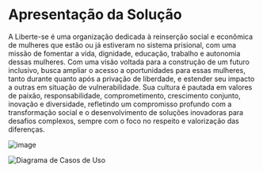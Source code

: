 # Apresentação da Solução

A Liberte-se é uma organização dedicada à reinserção social e econômica de mulheres que estão ou já estiveram no sistema prisional, com uma missão de fomentar a vida, dignidade, educação, trabalho e autonomia dessas mulheres. Com uma visão voltada para a construção de um futuro inclusivo, busca ampliar o acesso a oportunidades para essas mulheres, tanto durante quanto após a privação de liberdade, e estender seu impacto a outras em situação de vulnerabilidade. Sua cultura é pautada em valores de paixão, responsabilidade, comprometimento, crescimento conjunto, inovação e diversidade, refletindo um compromisso profundo com a transformação social e o desenvolvimento de soluções inovadoras para desafios complexos, sempre com o foco no respeito e valorização das diferenças.

![image](https://github.com/ICEI-PUC-Minas-PMV-ADS/pmv-ads-2024-1-e5-proj-empext-t1-libertese/assets/60409021/1dea4707-e13e-47c3-b04f-e461d4506e6b)

![Diagrama de Casos de Uso](https://github.com/ICEI-PUC-Minas-PMV-ADS/pmv-ads-2024-1-e5-proj-empext-t1-libertese/assets/86004024/b5e6ef21-0a40-49dd-ba49-d352116be874)
